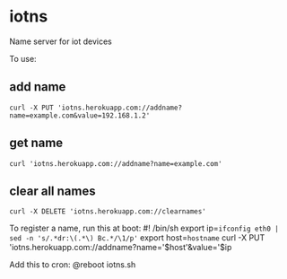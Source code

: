 iotns
=====

Name server for iot devices

To use:

add name
--------
    curl -X PUT 'iotns.herokuapp.com://addname?name=example.com&value=192.168.1.2'

get name
--------
    curl 'iotns.herokuapp.com://addname?name=example.com'

clear all names
---------------
    curl -X DELETE 'iotns.herokuapp.com://clearnames'

To register a name, run this at boot:
    #! /bin/sh
    export ip=`ifconfig eth0 | sed -n 's/.*dr:\(.*\) Bc.*/\1/p'`
    export host=`hostname`
    curl -X PUT 'iotns.herokuapp.com://addname?name='$host'&value='$ip

Add this to cron:
    @reboot iotns.sh
